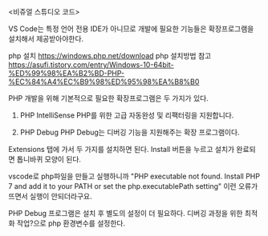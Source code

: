 <비쥬얼 스튜디오 코드>

VS Code는 특정 언어 전용 IDE가 아니므로 개발에 필요한 기능들은 확장프로그램을 설치해서 제공받아야한다.

php 설치
https://windows.php.net/download
php 설치방법 참고
https://asufi.tistory.com/entry/Windows-10-64bit-%ED%99%98%EA%B2%BD-PHP-%EC%84%A4%EC%B9%98%ED%95%98%EA%B8%B0

PHP 개발을 위해 기본적으로 필요한 확장프로그램은 두 가지가 있다.

  1. PHP IntelliSense
  PHP를 위한 고급 자동완성 및 리팩터링을 지원합니다.

  2. PHP Debug
  PHP Debug는 디버깅 기능을 지원해주는 확장 프로그램이다.

Extensions 탭에 가서 두 가지를 설치하면 된다. Install 버튼을 누르고 설치가 완료되면 톱니바퀴 모양이 된다. 

vscode로 php파일을 만들고 실행하니까 
"PHP executable not found. Install PHP 7 and add it to your PATH or set the php.executablePath setting" 
이런 오류가 뜨면서 실행이 안되더라구요.

PHP Debug 프로그램은 설치 후 별도의 설정이 더 필요하다. 디버깅 과정을 위한 최적화 작업?으로 php 환경변수를 설정한다.







